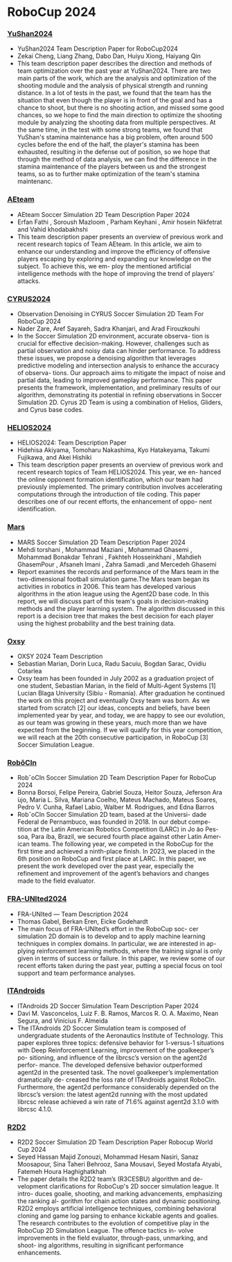 # RoboCup 2024


### [YuShan2024](/tdps/robocup2024/TDP_YuShan2024.pdf)

- YuShan2024 Team Description Paper for RoboCup2024
- Zekai Cheng, Liang Zhang, Dabo Dan, Huiyu Xiong, Haiyang Qin
- This team description paper describes the direction and methods of team optimization
over the past year at YuShan2024. There are two main parts of the work, which are the analysis and
optimization of the shooting module and the analysis of physical strength and running distance. In
a lot of tests in the past, we found that the team has the situation that even though the player is in
front of the goal and has a chance to shoot, but there is no shooting action, and missed some good
chances, so we hope to find the main direction to optimize the shooting module by analyzing the
shooting data from multiple perspectives. At the same time, in the test with some strong teams, we
found that YuShan's stamina maintenance has a big problem, often around 500 cycles before the
end of the half, the player's stamina has been exhausted, resulting in the defense out of position, so
we hope that through the method of data analysis, we can find the difference in the stamina
maintenance of the players between us and the strongest teams, so as to further make optimization
of the team's stamina maintenanc.

### [AEteam](/tdps/robocup2024/TDP_AEteam.pdf)

- AEteam Soccer Simulation 2D Team Description Paper 2024
- Erfan Fathi , Soroush Mazloom , Parham Keyhani , Amir hosein Nikfetrat and Vahid khodabakhshi
- This team description paper presents an overview of previous work
and recent research topics of Team AEteam. In this article, we aim to enhance
our understanding and improve the efficiency of offensive players escaping by
exploring and expanding our knowledge on the subject. To achieve this, we em-
ploy the mentioned artificial intelligence methods with the hope of improving the
trend of players’ attacks.

### [CYRUS2024](/tdps/robocup2024/TDP_CYRUS2024.pdf)

- Observation Denoising in CYRUS Soccer Simulation 2D Team For RoboCup 2024
- Nader Zare, Aref Sayareh, Sadra Khanjari, and Arad Firouzkouhi
- In the Soccer Simulation 2D environment, accurate observa-
tion is crucial for effective decision-making. However, challenges such as
partial observation and noisy data can hinder performance. To address
these issues, we propose a denoising algorithm that leverages predictive
modeling and intersection analysis to enhance the accuracy of observa-
tions. Our approach aims to mitigate the impact of noise and partial
data, leading to improved gameplay performance. This paper presents
the framework, implementation, and preliminary results of our algorithm,
demonstrating its potential in refining observations in Soccer Simulation
2D. Cyrus 2D Team is using a combination of Helios, Gliders, and Cyrus
base codes.

### [HELIOS2024](/tdps/robocup2024/TDP_HELIOS2024.pdf)

- HELIOS2024: Team Description Paper
- Hidehisa Akiyama, Tomoharu Nakashima, Kyo Hatakeyama, Takumi Fujikawa, and Akei Hishiki
- This team description paper presents an overview of previous
work and recent research topics of Team HELIOS2024. This year, we en-
hanced the online opponent formation identification, which our team had
previously implemented. The primary contribution involves accelerating
computations through the introduction of tile coding.
This paper describes one of our recent efforts, the enhancement of oppo-
nent identification.

### [Mars](/tdps/robocup2024/TDP_Mars.pdf)

- MARS Soccer Simulation 2D Team Description
Paper 2024
- Mehdi torshani , Mohammad Maziani , Mohammad Ghasemi , Mohammad
Bonakdar Tehrani , Fakhteh Hosseinkhani , Mahdieh GhasemPour , Afsaneh Imani ,
Zahra Samadi ,and Mercedeh Ghasemi
- Report examines the records and performance of the Mars team in the
two-dimensional football simulation game.The Mars team began its activities in
robotics in 2006. This team has developed various algorithms in the ation league
using the Agent2D base code. In this report, we will discuss part of this team's
goals in decision-making methods and the player learning system. The algorithm
discussed in this report is a decision tree that makes the best decision for each
player using the highest probability and the best training data.

### [Oxsy](/tdps/robocup2024/TDP_Oxsy.pdf)

- OXSY 2024 Team Description
- Sebastian Marian, Dorin Luca, Radu Sacuiu, Bogdan Sarac, Ovidiu Cotarlea
- Oxsy team has been founded in July 2002 as a graduation project of
one student, Sebastian Marian, in the field of Multi-Agent Systems [1] Lucian
Blaga University (Sibiu - Romania). After graduation he continued the work on
this project and eventually Oxsy team was born. As we started from scratch [2]
our ideas, concepts and beliefs, have been implemented year by year, and today,
we are happy to see our evolution, as our team was growing in these years,
much more than we have expected from the beginning. If we will qualify for
this year competition, we will reach at the 20th consecutive participation, in
RoboCup [3] Soccer Simulation League.

### [RobôCIn](/tdps/robocup2024/TDP_RobôCIn.pdf)

- RobˆoCIn Soccer Simulation 2D
Team Description Paper for RoboCup 2024
- Bonna Borsoi, Felipe Pereira, Gabriel Souza, Heitor Souza, Jeferson Ara ́ujo,
Maria L. Silva, Mariana Coelho, Mateus Machado, Mateus Soares, Pedro V.
Cunha, Rafael Labio, Walber M. Rodrigues, and Edna Barros
- RobˆoCIn Soccer Simulation 2D team, based at the Universi-
dade Federal de Pernambuco, was founded in 2018. In our debut compe-
tition at the Latin American Robotics Competition (LARC) in Jo ̃ao Pes-
soa, Para ́ıba, Brazil, we secured fourth place against other Latin Amer-
ican teams. The following year, we competed in the RoboCup for the
first time and achieved a ninth-place finish. In 2023, we placed in the
6th position on RoboCup and first place at LARC. In this paper, we
present the work developed over the past year, especially the refinement
and improvement of the agent’s behaviors and changes made to the field
evaluator.

### [FRA-UNIted2024](/tdps/robocup2024/TDP_FRA-UNIted2024.pdf)

- FRA-UNIted — Team Description 2024
- Thomas Gabel, Berkan Eren, Eicke Godehardt
- The main focus of FRA-UNIted’s effort in the RoboCup soc-
cer simulation 2D domain is to develop and to apply machine learning
techniques in complex domains. In particular, we are interested in ap-
plying reinforcement learning methods, where the training signal is only
given in terms of success or failure. In this paper, we review some of our
recent efforts taken during the past year, putting a special focus on tool
support and team performance analyses.

### [ITAndroids](/tdps/robocup2024/TDP_ITAndroids.pdf)

- ITAndroids 2D Soccer Simulation
Team Description Paper 2024
- Davi M. Vasconcelos, Luiz F. B. Ramos, Marcos R. O. A. Maximo, Nean
Segura, and Vinícius F. Almeida
- The ITAndroids 2D Soccer Simulation team is composed of
undergraduate students of the Aeronautics Institute of Technology. This
paper explores three topics: defensive behavior for 1-versus-1 situations
with Deep Reinforcement Learning, improvement of the goalkeeper’s po-
sitioning, and influence of the librcsc’s version on the agent2d perfor-
mance. The developed defensive behavior outperformed agent2d in the
presented task. The novel goalkeeper’s implementation dramatically de-
creased the loss rate of ITAndroids against RoboCIn. Furthermore, the
agent2d performance considerably depended on the librcsc’s version: the
latest agent2d running with the most updated librcsc release achieved a
win rate of 71.6% against agent2d 3.1.0 with librcsc 4.1.0.

### [R2D2](/tdps/robocup2024/TDP_R2D2.pdf)

- R2D2 Soccer Simulation 2D Team Description Paper
Robocup World Cup 2024
- Seyed Hassan Majid Zonouzi, Mohammad Hesam Nasiri, Sanaz Moosapour, Sina
Taheri Behrooz, Sana Mousavi, Seyed Mostafa Atyabi, Fatemeh Houra Haghighatkhah
- The paper details the R2D2 team’s (R3CESBU) algorithm and de-
velopment clarifications for RoboCup's 2D soccer simulation league. It intro-
duces goalie, shooting, and marking advancements, emphasizing the ranking al-
gorithm for chain action states and dynamic positioning. R2D2 employs artificial
intelligence techniques, combining behavioral cloning and game log parsing to
enhance kickable agents and goalies. The research contributes to the evolution of
competitive play in the RoboCup 2D Simulation League. The offence tactics in-
volve improvements in the field evaluator, through-pass, unmarking, and shoot-
ing algorithms, resulting in significant performance enhancements.

